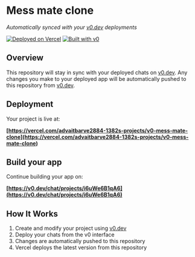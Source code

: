 # Mess mate clone

*Automatically synced with your [v0.dev](https://v0.dev) deployments*

[![Deployed on Vercel](https://img.shields.io/badge/Deployed%20on-Vercel-black?style=for-the-badge&logo=vercel)](https://vercel.com/advaitbarve2884-1382s-projects/v0-mess-mate-clone)
[![Built with v0](https://img.shields.io/badge/Built%20with-v0.dev-black?style=for-the-badge)](https://v0.dev/chat/projects/i6uWe6B1qA6)

## Overview

This repository will stay in sync with your deployed chats on [v0.dev](https://v0.dev).
Any changes you make to your deployed app will be automatically pushed to this repository from [v0.dev](https://v0.dev).

## Deployment

Your project is live at:

**[https://vercel.com/advaitbarve2884-1382s-projects/v0-mess-mate-clone](https://vercel.com/advaitbarve2884-1382s-projects/v0-mess-mate-clone)**

## Build your app

Continue building your app on:

**[https://v0.dev/chat/projects/i6uWe6B1qA6](https://v0.dev/chat/projects/i6uWe6B1qA6)**

## How It Works

1. Create and modify your project using [v0.dev](https://v0.dev)
2. Deploy your chats from the v0 interface
3. Changes are automatically pushed to this repository
4. Vercel deploys the latest version from this repository
